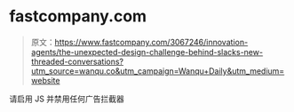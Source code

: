 # fastcompany.com

> 原文：<https://www.fastcompany.com/3067246/innovation-agents/the-unexpected-design-challenge-behind-slacks-new-threaded-conversations?utm_source=wanqu.co&utm_campaign=Wanqu+Daily&utm_medium=website>

请启用 JS 并禁用任何广告拦截器